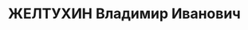 ---
title: ЖЕЛТУХИН Владимир Иванович
description: '1914 року народження, х. Хмелівський Сиротинського району Сталінградської
  області, росіянин, освіта вища, безпартійний. Проживав: м. Макіївка Донецької області,
  шахтоуправління "Грузьке". Заступник головного інженера шахтоуправління "Грузьке".

  Заарештований 7 серпня 1937 року. Засуджений виїзною сесією військової колегії Верховного
  Суду СРСР у м. Харкові на 10 років ВТТ з позбавленням прав на 5 років.

  Реабілітований у 1942 році.'
---